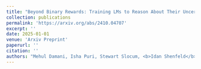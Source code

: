 ```yaml
---
title: "Beyond Binary Rewards: Training LMs to Reason About Their Uncertainty"
collection: publications
permalink: 'https://arxiv.org/abs/2410.04707'
excerpt: ''
date: 2025-01-01
venue: 'Arxiv Preprint'
paperurl: ''
citation: ''
authors: "Mehul Damani, Isha Puri, Stewart Slocum, <b>Idan Shenfeld</b>, Leshem Choshen, Yoon Kim, Jacob Andreas"
---
```

